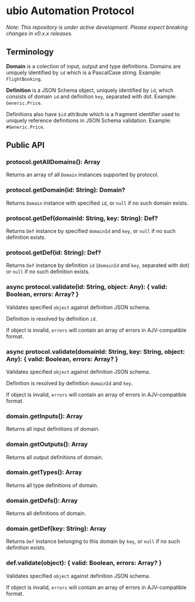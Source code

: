 # ubio Automation Protocol

_Note: This repository is under active development. Please expect breaking changes in v0.x.x releases._

## Terminology

**Domain** is a colection of input, output and type definitions. Domains are uniquely identified by `id` which is a PascalCase string. Example: `FlightBooking`.

**Definition** is a JSON Schema object, uniquely identified by `id`, which consists of domain `id` and definition `key`, separated with dot. Example: `Generic.Price`.

Definitions also have `$id` attribute which is a fragment identifier used to uniquely reference definitions in JSON Schema validation. Example: `#Generic.Price`.

## Public API

### protocol.getAllDomains(): Array<Domain>

Returns an array of all `Domain` instances supported by protocol.

### protocol.getDomain(id: String): Domain?

Returns `Domain` instance with specified `id`, or `null` if no such domain exists.

### protocol.getDef(domainId: String, key: String): Def?

Returns `Def` instance by specified `domainId` and `key`, or `null` if no such definition exists.

### protocol.getDef(id: String): Def?

Returns `Def` instance by definition `id` (`domainId` and `key`, separated with dot) or `null` if no such definition exists.

### async protocol.validate(id: String, object: Any): { valid: Boolean, errors: Array? }

Validates specified `object` against definition JSON schema.

Definition is resolved by definition `id`.

If object is invalid, `errors` will contain an array of errors in AJV-compatible format.

### async protocol.validate(domainId: String, key: String, object: Any): { valid: Boolean, errors: Array? }

Validates specified `object` against definition JSON schema.

Definition is resolved by definition `domainId` and `key`.

If object is invalid, `errors` will contain an array of errors in AJV-compatible format.

### domain.getInputs(): Array<Def>

Returns all input definitions of domain.

### domain.getOutputs(): Array<Def>

Returns all output definitions of domain.

### domain.getTypes(): Array<Def>

Returns all type definitions of domain.

### domain.getDefs(): Array<Def>

Returns all definitions of domain.

### domain.getDef(key: String): Array<Def>

Returns `Def` instance belonging to this domain by `key`, or `null` if no such definition exists.

### def.validate(object): { valid: Boolean, errors: Array? }

Validates specified `object` against definition JSON schema.

If object is invalid, `errors` will contain an array of errors in AJV-compatible format.
